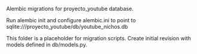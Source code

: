Alembic migrations for proyecto_youtube database.

Run alembic init and configure alembic.ini to point to sqlite:///proyecto_youtube/db/youtube_nichos.db

This folder is a placeholder for migration scripts. Create initial revision with models defined in db/models.py.

